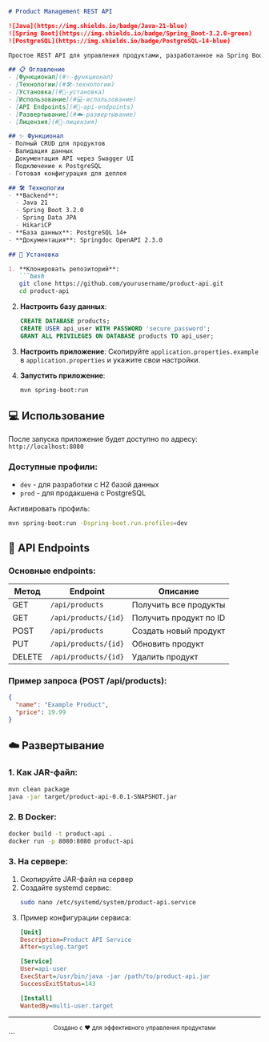 ```markdown
# Product Management REST API

![Java](https://img.shields.io/badge/Java-21-blue)
![Spring Boot](https://img.shields.io/badge/Spring_Boot-3.2.0-green)
![PostgreSQL](https://img.shields.io/badge/PostgreSQL-14-blue)

Простое REST API для управления продуктами, разработанное на Spring Boot с использованием PostgreSQL.

## 📋 Оглавление
- [Функционал](#✨-функционал)
- [Технологии](#🛠️-технологии)
- [Установка](#🚀-установка)
- [Использование](#💻-использование)
- [API Endpoints](#🔌-api-endpoints)
- [Развертывание](#☁️-развертывание)
- [Лицензия](#📜-лицензия)

## ✨ Функционал
- Полный CRUD для продуктов
- Валидация данных
- Документация API через Swagger UI
- Подключение к PostgreSQL
- Готовая конфигурация для деплоя

## 🛠️ Технологии
- **Backend**: 
  - Java 21
  - Spring Boot 3.2.0
  - Spring Data JPA
  - HikariCP
- **База данных**: PostgreSQL 14+
- **Документация**: Springdoc OpenAPI 2.3.0

## 🚀 Установка

1. **Клонировать репозиторий**:
   ```bash
   git clone https://github.com/yourusername/product-api.git
   cd product-api
   ```

2. **Настроить базу данных**:
   ```sql
   CREATE DATABASE products;
   CREATE USER api_user WITH PASSWORD 'secure_password';
   GRANT ALL PRIVILEGES ON DATABASE products TO api_user;
   ```

3. **Настроить приложение**:
   Скопируйте `application.properties.example` в `application.properties` и укажите свои настройки.

4. **Запустить приложение**:
   ```bash
   mvn spring-boot:run
   ```

## 💻 Использование
После запуска приложение будет доступно по адресу: `http://localhost:8080`

### Доступные профили:
- `dev` - для разработки с H2 базой данных
- `prod` - для продакшена с PostgreSQL

Активировать профиль:
```bash
mvn spring-boot:run -Dspring-boot.run.profiles=dev
```

## 🔌 API Endpoints

### Основные endpoints:
| Метод | Endpoint               | Описание                |
|-------|------------------------|-------------------------|
| GET   | `/api/products`        | Получить все продукты   |
| GET   | `/api/products/{id}`   | Получить продукт по ID  |
| POST  | `/api/products`        | Создать новый продукт   |
| PUT   | `/api/products/{id}`   | Обновить продукт        |
| DELETE| `/api/products/{id}`   | Удалить продукт         |

### Пример запроса (POST /api/products):
```json
{
  "name": "Example Product",
  "price": 19.99
}
```

## ☁️ Развертывание

### 1. Как JAR-файл:
```bash
mvn clean package
java -jar target/product-api-0.0.1-SNAPSHOT.jar
```

### 2. В Docker:
```bash
docker build -t product-api .
docker run -p 8080:8080 product-api
```

### 3. На сервере:
1. Скопируйте JAR-файл на сервер
2. Создайте systemd сервис:
   ```bash
   sudo nano /etc/systemd/system/product-api.service
   ```
3. Пример конфигурации сервиса:
   ```ini
   [Unit]
   Description=Product API Service
   After=syslog.target

   [Service]
   User=api-user
   ExecStart=/usr/bin/java -jar /path/to/product-api.jar
   SuccessExitStatus=143

   [Install]
   WantedBy=multi-user.target
   ```
---

<div align="center">
  <sub>Создано с ❤️ для эффективного управления продуктами</sub>
</div>
```
